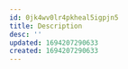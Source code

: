 ```yaml
---
id: 0jk4wv0lr4pkheal5igpjn5
title: Description
desc: ''
updated: 1694207290633
created: 1694207290633
---
```

